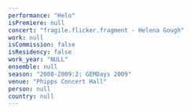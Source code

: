 ```yaml
---
performance: "Helo"
isPremiere: null
concert: "fragile.flicker.fragment - Helena Gough"
work: null
isCommission: false
isResidency: false
work_year: "NULL"
ensemble: null
season: "2008-2009:2: GEMDays 2009"
venue: "Phipps Concert Hall"
person: null
country: null
---
```


